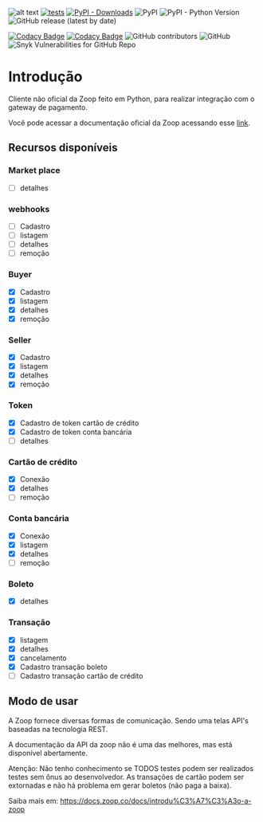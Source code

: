 ![alt text](https://zoop.com.br/wp-content/themes/zoop/img/logo.svg "Zoop")
[![tests](https://img.shields.io/github/workflow/status/imobanco/ZoopAPIWrapper/Python%20application%20tests)](https://github.com/imobanco/ZoopAPIWrapper/actions)
[![PyPI - Downloads](https://img.shields.io/pypi/dm/zoop-wrapper)](https://pypi.org/project/zoop-wrapper/)
![PyPI](https://img.shields.io/pypi/v/zoop-wrapper)
![PyPI - Python Version](https://img.shields.io/pypi/pyversions/zoop-wrapper)
![GitHub release (latest by date)](https://img.shields.io/github/v/release/imobanco/ZoopAPIWrapper)

[![Codacy Badge](https://api.codacy.com/project/badge/Grade/d78080aeddcc411696a91bb18f9fe953)](https://www.codacy.com?utm_source=github.com&amp;utm_medium=referral&amp;utm_content=imobanco/ZoopAPIWrapper&amp;utm_campaign=Badge_Grade)
[![Codacy Badge](https://api.codacy.com/project/badge/Coverage/d78080aeddcc411696a91bb18f9fe953)](https://www.codacy.com?utm_source=github.com&utm_medium=referral&utm_content=imobanco/ZoopAPIWrapper&utm_campaign=Badge_Coverage)
![GitHub contributors](https://img.shields.io/github/contributors/imobanco/ZoopAPIWrapper)
![GitHub](https://img.shields.io/github/license/imobanco/ZoopAPIWrapper)
![Snyk Vulnerabilities for GitHub Repo](https://img.shields.io/snyk/vulnerabilities/github/imobanco/ZoopAPIWrapper)

# Introdução
Cliente não oficial da Zoop feito em Python, para realizar integração com o gateway de pagamento.

Você pode acessar a documentação oficial da Zoop acessando esse [link](https://docs.zoop.co/).

## Recursos disponíveis

### Market place
- [ ] detalhes

### webhooks
- [ ] Cadastro
- [ ] listagem
- [ ] detalhes
- [ ] remoção

### Buyer
- [x] Cadastro
- [x] listagem
- [x] detalhes
- [x] remoção

### Seller
- [x] Cadastro
- [x] listagem
- [x] detalhes
- [x] remoção

### Token
- [x] Cadastro de token cartão de crédito
- [x] Cadastro de token conta bancária
- [ ] detalhes

### Cartão de crédito
- [x] Conexão
- [x] detalhes
- [ ] remoção

### Conta bancária
- [x] Conexão
- [x] listagem
- [x] detalhes
- [ ] remoção

### Boleto
- [x] detalhes

### Transação
- [x] listagem
- [x] detalhes
- [x] cancelamento
- [x] Cadastro transação boleto
- [ ] Cadastro transação cartão de crédito

## Modo de usar
A Zoop fornece diversas formas de comunicação. Sendo uma telas API's baseadas na tecnologia REST.

A documentação da API da zoop não é uma das melhores, mas está disponível abertamente.

Atenção: Não tenho conhecimento se TODOS testes podem ser realizados testes sem ônus ao desenvolvedor. 
As transações de cartão podem ser extornadas e não há problema em gerar boletos (não paga a baixa).

Saiba mais em: https://docs.zoop.co/docs/introdu%C3%A7%C3%A3o-a-zoop